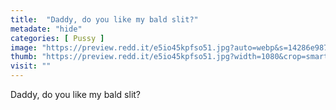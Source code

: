 ```yaml
---
title:  "Daddy, do you like my bald slit?"
metadate: "hide"
categories: [ Pussy ]
image: "https://preview.redd.it/e5io45kpfso51.jpg?auto=webp&s=14286e987e9e4710e5a53b79f0799826a3acc372"
thumb: "https://preview.redd.it/e5io45kpfso51.jpg?width=1080&crop=smart&auto=webp&s=8425d7b538132dfe4934e2c5418053c20e264eae"
visit: ""
---
```

Daddy, do you like my bald slit?
